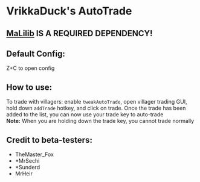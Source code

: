 # VrikkaDuck's AutoTrade
## [MaLilib](https://www.curseforge.com/minecraft/mc-mods/malilib) IS A REQUIRED DEPENDENCY!

## Default Config:
Z+C to open config

## How to use:
To trade with villagers: enable `tweakAutoTrade`, open villager trading GUI, hold down `addTrade` hotkey, and click on trade. Once the trade has been added to the list, you can now use your trade key to auto-trade  
**Note:** When you are holding down the trade key, you cannot trade normally

## Credit to beta-testers:
* TheMaster_Fox
* *MrSechi
* *Sunderd
* MrHeir

